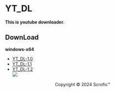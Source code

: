 # YT_DL
**This is youtube downloader.**
## DownLoad  
**windows-x64**
* [YT_DL-1.0](https://github.com/Redeyes65987/YT_DL/raw/main/winx64%20YT_DL-1.0.7z)
* [YT_DL-1.1](https://github.com/Redeyes65987/YT_DL/raw/main/winx64%20YT_DL-1.1.7z)
* [YT_DL-1.2](https://github.com/Redeyes65987/YT_DL/raw/main/winx64%20YT_DL-1.2.7z)  
![](https://github.com/Redeyes65987/YT_DL/raw/main/icon.ico)
<center>Copyright © 2024 Scrofic™</center>
